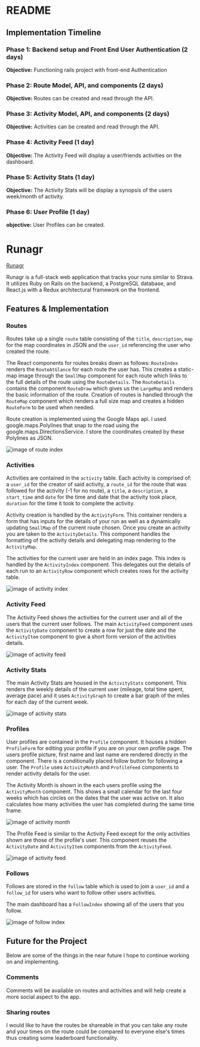 # README

## Implementation Timeline

### Phase 1: Backend setup and Front End User Authentication (2 days)

**Objective:** Functioning rails project with front-end Authentication

### Phase 2: Route Model, API, and components (2 days)

**Objective:** Routes can be created and read through the API.

### Phase 3: Activity Model, API, and components (2 days)

**Objective:** Activities can be created and read through the API.

### Phase 4: Activity Feed (1 day)

**Objective:** The Activity Feed will display a user/friends activities on the dashboard.

### Phase 5: Activity Stats (1 day)

**Objective:** The Activity Stats will be display a synopsis of the users week/month of activity.

### Phase 6: User Profile (1 day)

**objective:** User Profiles can be created.



# Runagr

[Runagr][heroku]

[heroku]: https://runagr.herokuapp.com

Runagr is a full-stack web application that tracks your runs similar to Strava.  It utilizes Ruby on Rails on the backend, a PostgreSQL database, and React.js with a Redux architectural framework on the frontend.  

## Features & Implementation

### Routes

Routes take up a single `route` table consisting of the `title`, `description`, `map` for the map coordinates in JSON and the `user_id` referencing the user who created the route.

The React components for routes breaks down as follows: `RouteIndex` renders the `RouteAtGlance` for each route the user has. This creates a static-map image through the `SmallMap` component for each route which links to the full details of the route using the `RouteDetails`. The `RouteDetails` contains the component `RouteDraw` which gives us the `LargeMap` and renders the basic information of the route. Creation of routes is handled through the `RouteMap` component which renders a full size map and creates a hidden `RouteForm` to be used when needed.

Route creation is implemented using the Google Maps api. I used google.maps.Polylines that snap to the road using the google.maps.DirectionsService. I store the coordinates created by these Polylines as JSON.

![image of route index](docs/wireframes/route-index.png)

### Activities

Activities are contained in the `activity` table. Each activity is comprised of: a `user_id` for the creator of said activity, a `route_id` for the route that was followed for the activity (-1 for no route), a `title`, a `description`, a `start_time` and `date` for the time and date that the activity took place, `duration` for the time it took to complete the activity.

Activity creation is handled by the `ActivityForm`. This container renders a form that has inputs for the details of your run as well as a dynamically updating `SmallMap` of the current route chosen. Once you create an activity you are taken to the `ActivityDetails`. This component handles the formatting of the activity details and delegating map rendering to the `ActivityMap`.

The activities for the current user are held in an index page. This index is handled by the `ActivityIndex` component. This delegates out the details of each run to an `ActivityRow` component which creates rows for the activity table.

![image of activity index](docs/wireframes/activity-index.png)


### Activity Feed

The Activity Feed shows the activities for the current user and all of the users that the current user follows. The main `ActivityFeed` component uses the `ActivityDate` component to create a row for just the date and the `ActivityItem` component to give a short form version of the activities details.

![image of activity feed](docs/wireframes/activity-feed.png)

### Activity Stats

The main Activity Stats are housed in the `ActivityStats` component. This renders the weekly details of the current user (mileage, total time spent, average pace) and it uses `ActivityGraph` to create a bar graph of the miles for each day of the current week.

![image of activity stats](docs/wireframes/activity-stats.png)

### Profiles

User profiles are contained in the `Profile` component. It houses a hidden `ProfileForm` for editing your profile if you are on your own profile page. The users profile picture, first name and last name are rendered directly in the component. There is a conditionally placed follow button for following a user. The `Profile` uses `ActivityMonth` and `ProfileFeed` components to render activity details for the user.

The Activity Month is shown in the each users profile using the `ActivityMonth` component. This shows a small calendar for the last four weeks which has circles on the dates that the user was active on. It also calculates how many activities the user has completed during the same time frame.

![image of activity month](docs/wireframes/activity-month.png)


The Profile Feed is similar to the Activity Feed except for the only activities shown are those of the profile's user. This component reuses the `ActivityDate` and `ActivityItem` components from the `ActivityFeed`.

![image of activity feed](docs/wireframes/activity-feed.png)

### Follows

Follows are stored in the `follow` table which is used to join a `user_id` and a `follow_id` for users who want to follow other users activities.

The main dashboard has a `FollowIndex` showing all of the users that you follow.

![image of follow index](docs/wireframes/follow-index.png)


## Future for the Project

Below are some of the things in the near future I hope to continue working on and implementing.

### Comments

Comments will be available on routes and activities and will help create a more social aspect to the app.


### Sharing routes

I would like to have the routes be shareable in that you can take any route and your times on the route could be compared to everyone else's times thus creating some leaderboard functionality.

